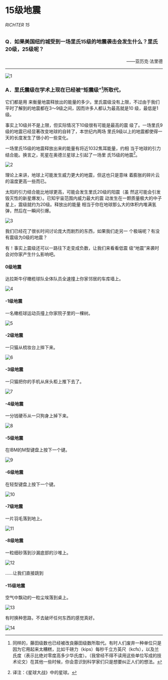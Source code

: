 # 15级地震
###### RICHTER 15
### Q．如果美国纽约城受到一场里氏15级的地震袭击会发生什么？里氏20级，25级呢？
<p align="right">——亚历克·法里德</p>

***
![1](./imgs/RF-1.png)

### A．里氏震级在学术上现在已经被“矩震级”[^1]所取代，
它们都是用
来衡量地震释放出的能量的多少。里氏震级没有上限，不过由于我们
平时了解到的地震都在3～9级之间，因而许多人都认为最高就是10
级，最低是1级。

事实上10级并不是上限，但实际情况下10级很有可能是最高的震
级了。一场里氏9级的地震已经显著改变地球的自转了，本世纪内两场
里氏9级以上的地震都使得一天的长度发生了很小的一些变化。

一场里氏15级的地震释放出来的能量有将近1032焦耳能量，约相
当于地球的引力结合能。换言之，死星在奥德兰星球上引起了一场里
氏15级的地震[^2]。

![2](./imgs/RF-2.png)

理论上来讲，地球上可能发生威力更大的地震，但这也只是意味
着膨胀的碎片云的温度更高一些而已。

太阳的引力结合能比地球更高，可能会发生里氏20级的阳震（虽
然这可能会引发毁灭性的新星爆发）。已知宇宙范围内威力最大的震
动发生在一颗质量极大的中子星上，震级就约为20级。释放出的能量
相当于你在地球那么大的体积内堆满氢弹，然后在一瞬间引爆。

![3](./imgs/RF-3.png)

我们已经花了很长时间讨论庞大而剧烈的东西，如果我们走另一
个极端呢？有没有震级为0级的地震？

有！事实上震级还可以一路往下走变成负数，让我们来看看低震
级“地震”来袭时会对你家产生什么影响吧。

#### 0级地震
达拉斯牛仔橄榄球队全体队员全速撞上你家邻居的车库墙上。

![4](./imgs/RF-4.png)

#### -1级地震
一名橄榄球运动员撞上你家院子里的一棵树。

![5](./imgs/RF-5.png)

#### -2级地震
一只猫从梳妆台上摔下来。

![6](./imgs/RF-6.png)

#### -3级地震
一只猫把你的手机从床头柜上推下去了。

![7](./imgs/RF-7.png)

#### -4级地震
一分钱硬币从一只狗身上掉下来。

![8](./imgs/RF-8.png)

#### -5级地震
在IBM的M型键盘上按下一个键。

![9](./imgs/RF-9.png)

#### -6级地震
在轻型键盘上按下一个键。

![10](./imgs/RF-10.png)

#### -7级地震
一片羽毛落到地上。

![11](./imgs/RF-11.png)

#### -8级地震
一粒细砂落到沙漏底部的沙堆上。

![12](./imgs/RF-12.png)

……让我们直接跳到

#### -15级地震
空气中飘动的一粒尘埃落到桌上。

![13](./imgs/RF-13.png)

有时换种思路，不去破坏任何东西的感觉真好。

![14](./imgs/RF-14.png)

[^1]:同样的，藤田级数也已经被改良藤田级数所取代。有时人们废弃一种单位只是因为它用起来太糟糕，比如千磅力（kips）每秒千立方英尺（kcfs），以及兰氏度（表示比绝对零度高多少华氏度）。（我曾经不得不读用这些单位写成的技术论文）在其他一些时候，你会意识到科学家们只是想要纠正人们的想法。
[^2]:译注：《星球大战》中的星球。
